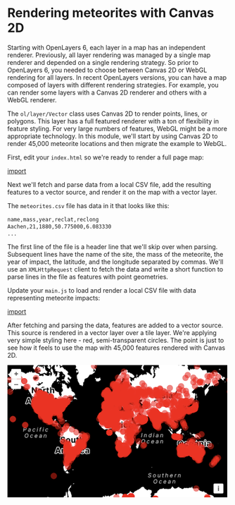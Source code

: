 # Rendering meteorites with Canvas 2D

Starting with OpenLayers 6, each layer in a map has an independent renderer.  Previously, all layer rendering was managed by a single map renderer and depended on a single rendering strategy.  So prior to OpenLayers 6, you needed to choose between Canvas 2D or WebGL rendering for all layers.  In recent OpenLayers versions, you can have a map composed of layers with different rendering strategies.  For example, you can render some layers with a Canvas 2D renderer and others with a WebGL renderer.

The `ol/layer/Vector` class uses Canvas 2D to render points, lines, or polygons.  This layer has a full featured renderer with a ton of flexibility in feature styling.  For very large numbers of features, WebGL might be a more appropriate technology.  In this module, we'll start by using Canvas 2D to render 45,000 meteorite locations and then migrate the example to WebGL.

First, edit your `index.html` so we're ready to render a full page map:

[import](../../../src/en/examples/webgl/meteorites.html)

Next we'll fetch and parse data from a local CSV file, add the resulting features to a vector source, and render it on the map with a vector layer.

The `meteorites.csv` file has data in it that looks like this:
```
name,mass,year,reclat,reclong
Aachen,21,1880,50.775000,6.083330
...
```

The first line of the file is a header line that we'll skip over when parsing.  Subsequent lines have the name of the site, the mass of the meteorite, the year of impact, the latitude, and the longitude separated by commas.  We'll use an `XMLHttpRequest` client to fetch the data and write a short function to parse lines in the file as features with point geometries.

Update your `main.js` to load and render a local CSV file with data representing meteorite impacts:

[import](../../../src/en/examples/webgl/meteorites.js)

After fetching and parsing the data, features are added to a vector source.  This source is rendered in a vector layer over a tile layer.  We're applying very simple styling here - red, semi-transparent circles. The point is just to see how it feels to use the map with 45,000 features rendered with Canvas 2D.

![Meteorite impact sites](meteorites.png)
